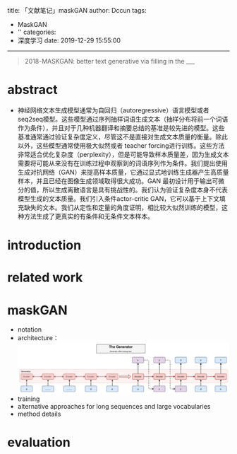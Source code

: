 title: 「文献笔记」maskGAN
author: Dccun
tags:
  - MaskGAN
  - ''
categories:
  - 深度学习
date: 2019-12-29 15:55:00
---
>2018-MASKGAN: better text generative via filling in the ___

<!--more-->

# abstract
- 神经网络文本生成模型通常为自回归（autoregressive）语言模型或者seq2seq模型。这些模型通过序列抽样词语生成文本（抽样分布将前一个词语作为条件），并且对于几种机器翻译和摘要总结的基准是较先进的模型。这些基准通常通过验证复杂度定义，尽管这不是直接对生成文本质量的衡量。除此以外，这些模型通常使用极大似然或者 teacher forcing进行训练。这些方法非常适合优化复杂度（perplexity），但是可能导致样本质量差，因为生成文本需要将可能从来没有在训练过程中观察到的词语序列作为条件。我们提出使用生成对抗网络（GAN）来提高样本质量，它通过显式地训练生成器产生高质量样本，并且已经在图像生成领域取得很大成功。GAN 最初设计用于输出可微分的值，所以生成离散语言是具有挑战性的。我们认为验证复杂度本身不代表模型生成的文本质量。我们引入条件actor-critic GAN，它可以基于上下文填充缺失的文本。我们从定性和定量的角度证明，相比较大似然训练的模型，这种方法生成了更真实的有条件和无条件文本样本。

# introduction


# related work


# maskGAN
- notation
- architecture：![upload successful](/images/pasted-80.png)
- training
- alternative approaches for long sequences and large vocabularies
- method details

# evaluation